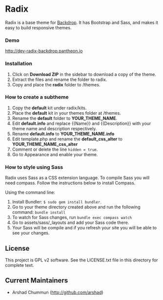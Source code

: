 # Radix

Radix is a base theme for [Backdrop](http://backdropcms.org). It has Bootstrap and Sass, and makes it easy to build responsive themes.

### Demo

http://dev-radix-backdrop.pantheon.io

### Installation

1. Click on **Download ZIP** in the sidebar to download a copy of the theme.
2. Extract the files and rename the folder to radix.
3. Copy and place the **radix** folder to /themes.

### How to create a subtheme

1. Copy the **default** kit under radix/kits.
2. Place the **default** kit in your themes folder at /themes.
3. Rename the **default** folder to **YOUR_THEME_NAME**.
4. Edit **default.info** and replace {{Name}} and {{Description}} with your theme name and description respectively.
5. Rename **default.info** to **YOUR_THEME_NAME.info**
6. Edit template.php and rename the **default_css_alter** to **YOUR_THEME_NAME_css_alter**
7. Comment or delete the line ```hidden = true```.
8. Go to Appearance and enable your theme.

### How to style using Sass

Radix uses Sass as a CSS extension language. To compile Sass you will need compass. Follow the instructions below to install Compass.

Using the command line:

1. Install Bundler: ```$ sudo gem install bundler```.
2. Go to your theme directory created above and run the following command: ```bundle install```
3. To watch for Sass changes, run ```bundle exec compass watch```
4. Go to assets/sass/_layouts and add your Sass code there.
5. Your Sass will be compile and if you refresh your site you will be able to see your changes.

## License

This project is GPL v2 software. See the LICENSE.txt file in this directory for complete text.

## Current Maintainers

* Arshad Chummun (http://github.com/arshad)

